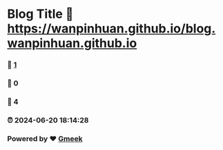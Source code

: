 # Blog Title :link: https://wanpinhuan.github.io/blog.wanpinhuan.github.io 
### :page_facing_up: [1](https://wanpinhuan.github.io/blog.wanpinhuan.github.io/tag.html) 
### :speech_balloon: 0 
### :hibiscus: 4 
### :alarm_clock: 2024-06-20 18:14:28 
### Powered by :heart: [Gmeek](https://github.com/Meekdai/Gmeek)
